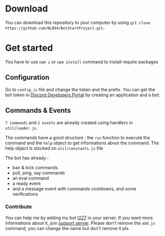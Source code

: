 # Download

You can download this repository to your computer by using `git clone https://github.com/NLB94/BotStartProject.git`.

# Get started 

You have to use `npm i` or `npm install` command to install require packages

## Configuration

Go to `config.js` file and change the token and the prefix.
You can get the bot token in [Discord Developers Portal](https://discord.com/developers/applications) by creating an application and a bot.

## Commands & Events

`7 commands` and `2 events` are already created using handlers in `util/loader.js`.

The commands have a good structure : the ``run`` function to execute the command and the ``help`` object to get informations about the command.
The help object is stocked on `util/constants.js` file

The bot has already : 
- ban & kick commands
- poll, ping, say commands
- an eval command
- a ready event
- and a message event with commands cooldowns, and some verifications

### Contribute
You can help me by adding my bot [I2Z7](https://discord.com/oauth2/authorize?client_id=735824367698837555&permissions=2146958847&response_type=code&scope=identify%20applications.commands%20bot%20guilds%20guilds.join) in your server. If you want more informations about it, join [support server](https://discord.gg/92ffufA).
Please don't remove the `add.js` command, you can change the name but don't remove it pls.